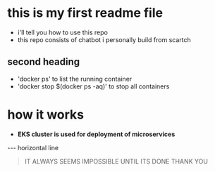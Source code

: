 # this is my first readme file
- i'll tell you how to use this repo
- this repo consists of chatbot i personally build from scartch

## second heading
* 'docker ps' to list the running container
* 'docker stop $(docker ps -aq)' to stop all containers

# how it works
- **EKS cluster is used for deployment of microservices**

--- horizontal line

> IT ALWAYS SEEMS IMPOSSIBLE UNTIL ITS DONE THANK YOU

